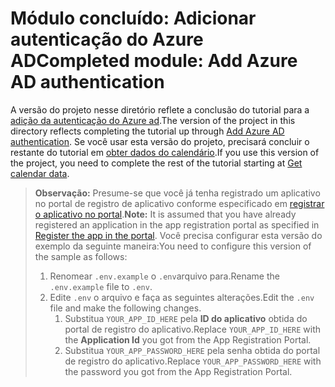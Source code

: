 # <a name="completed-module-add-azure-ad-authentication"></a><span data-ttu-id="cd087-101">Módulo concluído: Adicionar autenticação do Azure AD</span><span class="sxs-lookup"><span data-stu-id="cd087-101">Completed module: Add Azure AD authentication</span></span>

<span data-ttu-id="cd087-102">A versão do projeto nesse diretório reflete a conclusão do tutorial para a [adição da autenticação do Azure ad](https://docs.microsoft.com/graph/training/node-tutorial?tutorial-step=3).</span><span class="sxs-lookup"><span data-stu-id="cd087-102">The version of the project in this directory reflects completing the tutorial up through [Add Azure AD authentication](https://docs.microsoft.com/graph/training/node-tutorial?tutorial-step=3).</span></span> <span data-ttu-id="cd087-103">Se você usar esta versão do projeto, precisará concluir o restante do tutorial em [obter dados do calendário](https://docs.microsoft.com/graph/training/node-tutorial?tutorial-step=4).</span><span class="sxs-lookup"><span data-stu-id="cd087-103">If you use this version of the project, you need to complete the rest of the tutorial starting at [Get calendar data](https://docs.microsoft.com/graph/training/node-tutorial?tutorial-step=4).</span></span>

> <span data-ttu-id="cd087-104">**Observação:** Presume-se que você já tenha registrado um aplicativo no portal de registro de aplicativo conforme especificado em [registrar o aplicativo no portal](https://docs.microsoft.com/graph/training/node-tutorial?tutorial-step=2).</span><span class="sxs-lookup"><span data-stu-id="cd087-104">**Note:** It is assumed that you have already registered an application in the app registration portal as specified in [Register the app in the portal](https://docs.microsoft.com/graph/training/node-tutorial?tutorial-step=2).</span></span> <span data-ttu-id="cd087-105">Você precisa configurar esta versão do exemplo da seguinte maneira:</span><span class="sxs-lookup"><span data-stu-id="cd087-105">You need to configure this version of the sample as follows:</span></span>
>
> 1. <span data-ttu-id="cd087-106">Renomear `.env.example` o `.env`arquivo para.</span><span class="sxs-lookup"><span data-stu-id="cd087-106">Rename the `.env.example` file to `.env`.</span></span>
> 1. <span data-ttu-id="cd087-107">Edite `.env` o arquivo e faça as seguintes alterações.</span><span class="sxs-lookup"><span data-stu-id="cd087-107">Edit the `.env` file and make the following changes.</span></span>
>     1. <span data-ttu-id="cd087-108">Substitua `YOUR_APP_ID_HERE` pela **ID do aplicativo** obtida do portal de registro do aplicativo.</span><span class="sxs-lookup"><span data-stu-id="cd087-108">Replace `YOUR_APP_ID_HERE` with the **Application Id** you got from the App Registration Portal.</span></span>
>     1. <span data-ttu-id="cd087-109">Substitua `YOUR_APP_PASSWORD_HERE` pela senha obtida do portal de registro do aplicativo.</span><span class="sxs-lookup"><span data-stu-id="cd087-109">Replace `YOUR_APP_PASSWORD_HERE` with the password you got from the App Registration Portal.</span></span>